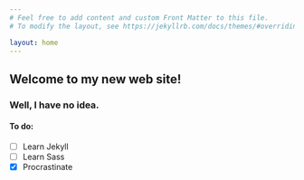 ```yaml
---
# Feel free to add content and custom Front Matter to this file.
# To modify the layout, see https://jekyllrb.com/docs/themes/#overriding-theme-defaults

layout: home
---
```

## Welcome to my new web site!
### Well, I have no idea.

#### To do:
* [ ] Learn Jekyll
* [ ] Learn Sass
* [x] Procrastinate